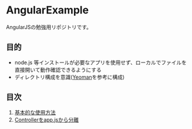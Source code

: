 # AngularExample

AngularJSの勉強用リポジトリです。

## 目的

* node.js 等インストールが必要なアプリを使用せず、ローカルでファイルを直接開いて動作確認できるようにする
* ディレクトリ構成を意識([Yeoman](http://yeoman.io/)を参考に構成)

## 目次

1. [基本的な使用方法](https://github.com/k-shiroma/AngularExample/blob/master/app/views/example1.html)
1. [Controllerをapp.jsから分離](https://github.com/k-shiroma/AngularExample/blob/master/app/views/example2.html)
